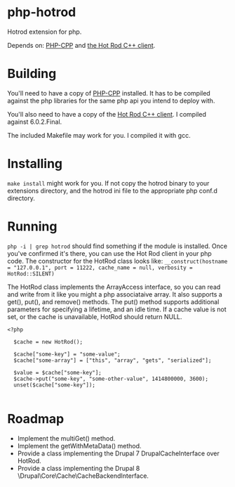 php-hotrod
==========

Hotrod extension for php.

Depends on: [PHP-CPP](http://www.php-cpp.com/) and [the Hot Rod C++ client](https://github.com/infinispan/cpp-client).

Building
========

You'll need to have a copy of [PHP-CPP](http://www.php-cpp.com/) installed.  It has to be compiled against the php libraries for the same php api you intend to deploy with.

You'll also need to have a copy of the [Hot Rod C++ client](https://github.com/infinispan/cpp-client).  I compiled against 6.0.2.Final.

The included Makefile may work for you.  I compiled it with gcc.

Installing
==========

`make install` might work for you.  If not copy the hotrod binary to your extensions directory, and the hotrod ini file to the appropriate php conf.d directory.

Running
=======

`php -i | grep hotrod` should find something if the module is installed.  Once you've confirmed it's there, you can use the Hot Rod client in your php code.  The constructor for the HotRod class looks like:
`__construct(hostname = "127.0.0.1", port = 11222, cache_name = null, verbosity = HotRod::SILENT)`

The HotRod class implements the ArrayAccess interface, so you can read and write from it like you might a php associataive array.  It also supports a get(), put(), and remove() methods.  The put() method supports additional parameters for specifying a lifetime, and an idle time.  If a cache value is not set, or the cache is unavailable, HotRod should return NULL.

```
<?php

  $cache = new HotRod();
  
  $cache["some-key"] = "some-value";
  $cache["some-array"] = ["this", "array", "gets", "serialized"];
  
  $value = $cache["some-key"];
  $cache->put("some-key", "some-other-value", 1414800000, 3600);
  unset($cache["some-key"]);
  
```

Roadmap
=======

* Implement the multiGet() method.
* Implement the getWithMetaData() method.
* Provide a class implementing the Drupal 7 DrupalCacheInterface over HotRod.
* Provide a class implementing the Drupal 8 \Drupal\Core\Cache\CacheBackendInterface.

